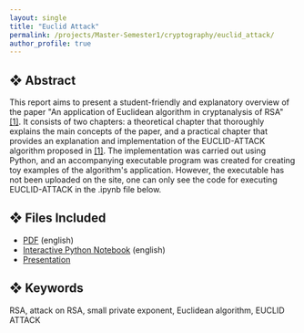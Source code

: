 ```yaml
---
layout: single
title: "Euclid Attack"
permalink: /projects/Master-Semester1/cryptography/euclid_attack/
author_profile: true
---
```


## ❖ Abstract

This report aims to present a student-friendly and explanatory overview of the paper "An application of Euclidean algorithm in cryptanalysis of RSA" [\[1\]](https://eprint.iacr.org/2019/283). It consists of two chapters: a theoretical chapter that thoroughly explains the main concepts of the paper, and a practical chapter that provides an explanation and implementation of the EUCLID-ATTACK algorithm proposed in [\[1\]](https://eprint.iacr.org/2019/283). The implementation was carried out using Python, and an accompanying executable program was created for creating toy examples of the algorithm's application. However, the executable has not been uploaded on the site, one can only see the code for executing EUCLID-ATTACK in the .ipynb file below. 


## ❖ Files Included

- [PDF](euclid_attack_theory.pdf) (english)
- [Interactive Python Notebook](https://github.com/florias-papadopoulos/florias-papadopoulos.github.io/blob/master/_pages/projects/Master-Semester1/cryptography/euclid_attack_script.ipynb) (english)
- [Presentation](euclid_attack_presentation.pptx)

## ❖ Keywords

RSA, attack on RSA, small private exponent, Euclidean algorithm, EUCLID ATTACK
